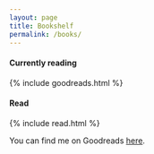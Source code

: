 ```yaml
---
layout: page
title: Bookshelf
permalink: /books/
---
```


#### Currently reading  

{% include goodreads.html %}

#### Read  

<!-- 🚀: A Masterpiece. -->
<!-- Every work of art is flawed. Could a piece of writing unshackle itself from its perceieved flaws? Yes:  -->

<!-- <br>
<table>
  <tr>
    <th>Date</th>
    <th>Title</th>
    <th>Thoughts</th>
  </tr>
  {% for book in site.books %}
  <tr>
    <td>{{ book.date }}</td>
    <td>{{ book.title }}</td>
    <td>{{ book.review }}</td>
  </tr>
  {% endfor %}
</table> -->

{% include read.html %}


You can find me on Goodreads [here](https://www.goodreads.com/satyaborg).
